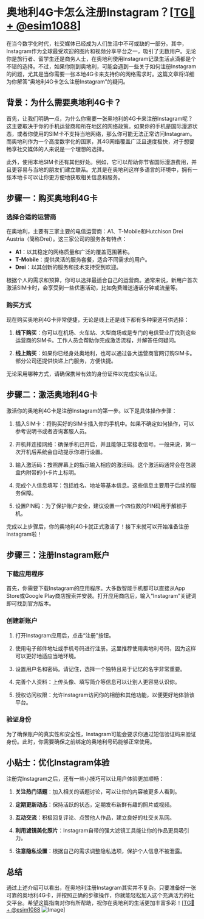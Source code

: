 # 奥地利4G卡怎么注册Instagram？[[TG💪+ @esim1088](https://t.me/s/esim1088)]

在当今数字化时代，社交媒体已经成为人们生活中不可或缺的一部分。其中，Instagram作为全球最受欢迎的图片和视频分享平台之一，吸引了无数用户。无论你是旅行者、留学生还是商务人士，在奥地利使用Instagram记录生活点滴都是个不错的选择。不过，如果你刚到奥地利，可能会遇到一些关于如何注册Instagram的问题，尤其是当你需要一张本地4G卡来支持你的网络需求时。这篇文章将详细为你解答“奥地利4G卡怎么注册Instagram”的疑问。

## 背景：为什么需要奥地利4G卡？

首先，让我们明确一点，为什么你需要一张奥地利的4G卡来注册Instagram呢？这主要取决于你的手机运营商和所在地区的网络政策。如果你的手机是国际漫游状态，或者你使用的SIM卡不支持当地网络，那么你可能无法正常访问Instagram。而奥地利作为一个高度数字化的国家，其4G网络覆盖广泛且速度极快，对于想要畅享社交媒体的人来说是一个理想的选择。

此外，使用本地SIM卡还有其他好处。例如，它可以帮助你节省国际漫游费用，并且更容易与当地的朋友们建立联系。尤其是在奥地利这样多语言的环境中，拥有一张本地卡可以让你更方便地获取相关信息和服务。

## 步骤一：购买奥地利4G卡

### 选择合适的运营商

在奥地利，主要有三家主要的电信运营商：A1、T-Mobile和Hutchison Drei Austria（简称Drei）。这三家公司的服务各有特点：

- **A1**：以其稳定的网络质量和广泛的覆盖范围著称。
- **T-Mobile**：提供灵活的服务套餐，适合不同需求的用户。
- **Drei**：以其创新的服务和技术支持受到欢迎。

根据个人的需求和预算，你可以选择最适合自己的运营商。通常来说，新用户首次激活SIM卡时，会享受到一些优惠活动，比如免费赠送通话分钟或流量等。

### 购买方式

现在购买奥地利4G卡非常便捷，无论是线上还是线下都有多种渠道可供选择：

1. **线下购买**：你可以在机场、火车站、大型商场或是专门的电信营业厅找到这些运营商的SIM卡。工作人员会帮助你完成激活流程，并解答任何疑问。
   
2. **线上购买**：如果你已经身处奥地利，也可以通过各大运营商官网订购SIM卡。部分公司还提供快递上门服务，方便快捷。

无论采用哪种方式，请确保携带有效的身份证件以完成实名认证。

## 步骤二：激活奥地利4G卡

激活你的奥地利4G卡是注册Instagram的第一步。以下是具体操作步骤：

1. 插入SIM卡：将购买好的SIM卡插入你的手机中。如果不确定如何操作，可以参考说明书或者咨询客服人员。
   
2. 开机并连接网络：确保手机已开启，并且能够正常接收信号。一般来说，第一次开机后系统会自动提示你进行设置。

3. 输入激活码：按照屏幕上的指示输入相应的激活码。这个激活码通常会在包装盒内附带的小卡片上标明。

4. 完成个人信息填写：包括姓名、地址等基本信息。这些信息主要用于后续的服务保障。

5. 设置PIN码：为了保护账户安全，建议设置一个四位数的PIN码用于解锁手机。

完成以上步骤后，你的奥地利4G卡就正式激活了！接下来就可以开始准备注册Instagram啦！

## 步骤三：注册Instagram账户

### 下载应用程序

首先，你需要下载Instagram的应用程序。大多数智能手机都可以直接从App Store或Google Play商店搜索并安装。打开应用商店后，输入“Instagram”关键词即可找到官方版本。

### 创建新账户

1. 打开Instagram应用后，点击“注册”按钮。
   
2. 使用电子邮件地址或手机号码进行注册。这里推荐使用奥地利号码，因为这样可以更好地适应当地环境。

3. 设置用户名和密码。请记住，选择一个独特且易于记忆的名字非常重要。

4. 完善个人资料：上传头像、填写简介等信息可以让别人更容易认识你。

5. 授权访问权限：允许Instagram访问你的相册和其他功能，以便更好地体验该平台。

### 验证身份

为了确保账户的真实性和安全性，Instagram可能会要求你通过短信验证码来验证身份。此时，你需要确保之前绑定的奥地利号码能够正常使用。

## 小贴士：优化Instagram体验

注册完Instagram之后，还有一些小技巧可以让用户体验更加顺畅：

1. **关注热门话题**：加入相关的话题讨论，可以让你的内容被更多人看到。
   
2. **定期更新动态**：保持活跃的状态，定期发布新鲜有趣的照片或视频。
   
3. **互动交流**：积极回复评论、点赞他人作品，建立良好的社交关系网。

4. **利用滤镜美化照片**：Instagram自带的强大滤镜工具能让你的作品更具吸引力。

5. **注意隐私设置**：根据自己的需求调整隐私选项，保护个人信息不被泄露。

## 总结

通过上述介绍可以看出，在奥地利注册Instagram其实并不复杂。只要准备好一张可靠的奥地利4G卡，并按照正确的步骤操作，你就能轻松加入这个充满活力的社交平台。希望这篇指南对你有所帮助，祝你在奥地利的生活更加丰富多彩！[[TG💪+ @esim1088](https://t.me/s/esim1088) ![Image](https://i.postimg.cc/4NQfJmqS/Snipaste-2025-05-13-00-14-12.png)]